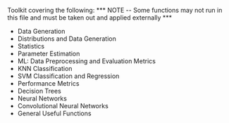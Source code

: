 Toolkit covering the following:
*** NOTE -- Some functions may not run in this file and must be taken out and applied externally ***
- Data Generation
- Distributions and Data Generation
- Statistics
- Parameter Estimation
- ML: Data Preprocessing and Evaluation Metrics
- KNN Classification
- SVM Classification and Regression
- Performance Metrics
- Decision Trees
- Neural Networks
- Convolutional Neural Networks
- General Useful Functions
